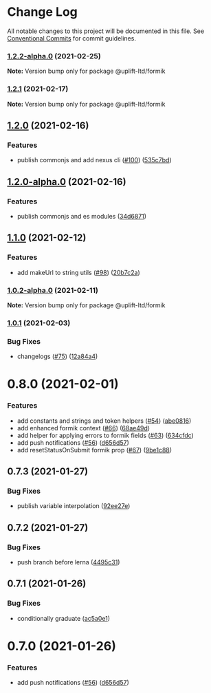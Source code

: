 # Change Log

All notable changes to this project will be documented in this file.
See [Conventional Commits](https://conventionalcommits.org) for commit guidelines.

### [1.2.2-alpha.0](https://github.com/uplift-ltd/nexus/compare/@uplift-ltd/formik@1.2.1...@uplift-ltd/formik@1.2.2-alpha.0) (2021-02-25)

**Note:** Version bump only for package @uplift-ltd/formik





### [1.2.1](https://github.com/uplift-ltd/nexus/compare/@uplift-ltd/formik@1.2.0...@uplift-ltd/formik@1.2.1) (2021-02-17)

**Note:** Version bump only for package @uplift-ltd/formik





## [1.2.0](https://github.com/uplift-ltd/nexus/compare/@uplift-ltd/formik@1.1.0...@uplift-ltd/formik@1.2.0) (2021-02-16)


### Features

* publish commonjs and add nexus cli ([#100](https://github.com/uplift-ltd/nexus/issues/100)) ([535c7bd](https://github.com/uplift-ltd/nexus/commit/535c7bd0ad8224b9dde814f18f9d5082366061e1))



## [1.2.0-alpha.0](https://github.com/uplift-ltd/nexus/compare/@uplift-ltd/formik@1.1.0...@uplift-ltd/formik@1.2.0-alpha.0) (2021-02-16)


### Features

* publish commonjs and es modules ([34d6871](https://github.com/uplift-ltd/nexus/commit/34d6871f720efebf2d48773ae1e17c8dc6fd652d))



## [1.1.0](https://github.com/uplift-ltd/nexus/compare/@uplift-ltd/formik@1.0.1...@uplift-ltd/formik@1.1.0) (2021-02-12)


### Features

* add makeUrl to string utils ([#98](https://github.com/uplift-ltd/nexus/issues/98)) ([20b7c2a](https://github.com/uplift-ltd/nexus/commit/20b7c2acf9f0738c4af64344db6510c46fa71c69))



### [1.0.2-alpha.0](https://github.com/uplift-ltd/nexus/compare/@uplift-ltd/formik@1.0.1...@uplift-ltd/formik@1.0.2-alpha.0) (2021-02-11)

**Note:** Version bump only for package @uplift-ltd/formik





### [1.0.1](https://github.com/uplift-ltd/nexus/compare/@uplift-ltd/formik@0.8.0...@uplift-ltd/formik@1.0.1) (2021-02-03)


### Bug Fixes

* changelogs ([#75](https://github.com/uplift-ltd/nexus/issues/75)) ([12a84a4](https://github.com/uplift-ltd/nexus/commit/12a84a443f74257efe930d0dcf96b61635643dcd))



# 0.8.0 (2021-02-01)


### Features

* add constants and strings and token helpers ([#54](https://github.com/uplift-ltd/nexus/issues/54))
  ([abe0816](https://github.com/uplift-ltd/nexus/commit/abe08162dec2552c083680fde4ce80bf9d4b6675))
* add enhanced formik context ([#66](https://github.com/uplift-ltd/nexus/issues/66))
  ([68ae49d](https://github.com/uplift-ltd/nexus/commit/68ae49de012675479bf376577a0c32d471587c33))
* add helper for applying errors to formik fields
  ([#63](https://github.com/uplift-ltd/nexus/issues/63))
  ([634cfdc](https://github.com/uplift-ltd/nexus/commit/634cfdc162b11311c154bb48eee3b0da6d901b30))
* add push notifications ([#56](https://github.com/uplift-ltd/nexus/issues/56))
  ([d656d57](https://github.com/uplift-ltd/nexus/commit/d656d57fa545c77c9c28aab77e57ea43a2bacc60))
* add resetStatusOnSubmit formik prop ([#67](https://github.com/uplift-ltd/nexus/issues/67))
  ([9be1c88](https://github.com/uplift-ltd/nexus/commit/9be1c8872fee6482460aff53c14f4d641ec19d32))


## 0.7.3 (2021-01-27)


### Bug Fixes

* publish variable interpolation
  ([92ee27e](https://github.com/uplift-ltd/nexus/commit/92ee27e2b1a473d14e95120fd9835f90e2b4b0d0))





## 0.7.2 (2021-01-27)


### Bug Fixes

* push branch before lerna
  ([4495c31](https://github.com/uplift-ltd/nexus/commit/4495c311019edad65242fddfcbec3763a86f528c))





## 0.7.1 (2021-01-26)


### Bug Fixes

* conditionally graduate
  ([ac5a0e1](https://github.com/uplift-ltd/nexus/commit/ac5a0e1fc880399a0b498e7eac042f1572fee991))





# 0.7.0 (2021-01-26)


### Features

* add push notifications ([#56](https://github.com/uplift-ltd/nexus/issues/56))
  ([d656d57](https://github.com/uplift-ltd/nexus/commit/d656d57fa545c77c9c28aab77e57ea43a2bacc60))
